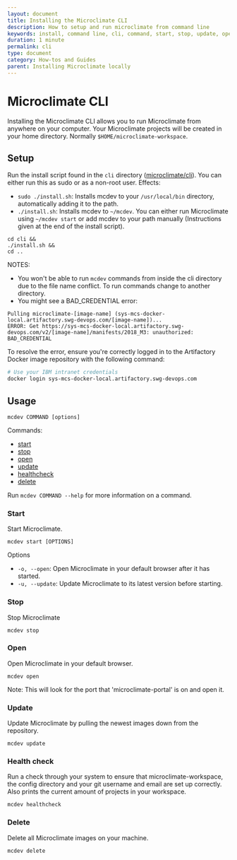 ```yaml
---
layout: document
title: Installing the Microclimate CLI
description: How to setup and run microclimate from command line
keywords: install, command line, cli, command, start, stop, update, open, delete, options, operation, devops
duration: 1 minute
permalink: cli
type: document
category: How-tos and Guides
parent: Installing Microclimate locally
---
```

# Microclimate CLI
Installing the Microclimate CLI allows you to run Microclimate from anywhere on your computer.
Your Microclimate projects will be created in your home directory. Normally `$HOME/microclimate-workspace`.

## Setup
Run the install script found in the `cli` directory ([microclimate/cli](https://github.ibm.com/dev-ex/microclimate/tree/master/cli)).
You can either run this as sudo or as a non-root user.
Effects:
* `sudo ./install.sh`: Installs mcdev to your `/usr/local/bin` directory, automatically adding it to the path.
* `./install.sh`: Installs mcdev to `~/mcdev`. You can either run Microclimate using `~/mcdev start` or add mcdev to your path manually (Instructions given at the end of the install script).
```
cd cli &&
./install.sh &&
cd ..
```
NOTES:
* You won't be able to run `mcdev` commands from inside the cli directory due to the file name conflict. To run commands change to another directory.
* You might see a BAD_CREDENTIAL error:
```
Pulling microclimate-[image-name] (sys-mcs-docker-local.artifactory.swg-devops.com/[image-name])...
ERROR: Get https://sys-mcs-docker-local.artifactory.swg-devops.com/v2/[image-name]/manifests/2018_M3: unauthorized: BAD_CREDENTIAL
```
To resolve the error, ensure you're correctly logged in to the Artifactory Docker image repository with the following command:
```bash
# Use your IBM intranet credentials
docker login sys-mcs-docker-local.artifactory.swg-devops.com
```



## Usage
```
mcdev COMMAND [options]
```

Commands:
* [start](#start)
* [stop](#stop)
* [open](#open)
* [update](#update)
* [healthcheck](#health-check)
* [delete](#delete)

Run `mcdev COMMAND --help` for more information on a command.

### Start
Start Microclimate.
```
mcdev start [OPTIONS]
```
Options
* `-o, --open`: Open Microclimate in your default browser after it has started.
* `-u, --update`: Update Microclimate to its latest version before starting.

### Stop
Stop Microclimate
```
mcdev stop
```

### Open
Open Microclimate in your default browser.
```
mcdev open
```
Note: This will look for the port that 'microclimate-portal' is on and open it.

### Update
Update Microclimate by pulling the newest images down from the repository.
```
mcdev update
```

### Health check
Run a check through your system to ensure that microclimate-workspace, the config directory and your git username and email are set up correctly. Also prints the current amount of projects in your workspace.
```
mcdev healthcheck
```

### Delete
Delete all Microclimate images on your machine.
```
mcdev delete
```
